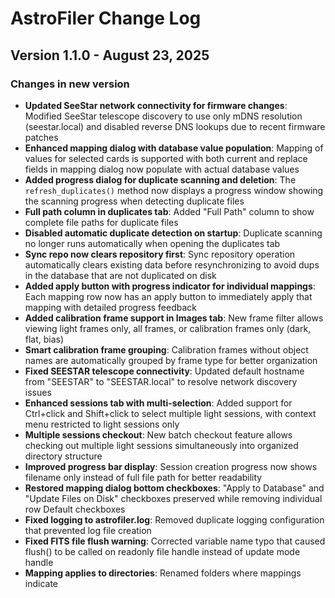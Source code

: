# AstroFiler Change Log

## Version 1.1.0 - August 23, 2025

### Changes in new version
- **Updated SeeStar network connectivity for firmware changes**: Modified SeeStar telescope discovery to use only mDNS resolution (seestar.local) and disabled reverse DNS lookups due to recent firmware patches
- **Enhanced mapping dialog with database value population**: Mapping of values for selected cards is supported with both current and replace fields in mapping dialog now populate with actual database values
- **Added progress dialog for duplicate scanning and deletion**: The `refresh_duplicates()` method now displays a progress window showing the scanning progress when detecting duplicate files
- **Full path column in duplicates tab**: Added "Full Path" column to show complete file paths for duplicate files
- **Disabled automatic duplicate detection on startup**: Duplicate scanning no longer runs automatically when opening the duplicates tab
- **Sync repo now clears repository first**: Sync repository operation automatically clears existing data before resynchronizing to avoid dups in the database that are not duplicated on disk
- **Added apply button with progress indicator for individual mappings**: Each mapping row now has an apply button to immediately apply that mapping with detailed progress feedback
- **Added calibration frame support in Images tab**: New frame filter allows viewing light frames only, all frames, or calibration frames only (dark, flat, bias)
- **Smart calibration frame grouping**: Calibration frames without object names are automatically grouped by frame type for better organization
- **Fixed SEESTAR telescope connectivity**: Updated default hostname from "SEESTAR" to "SEESTAR.local" to resolve network discovery issues
- **Enhanced sessions tab with multi-selection**: Added support for Ctrl+click and Shift+click to select multiple light sessions, with context menu restricted to light sessions only
- **Multiple sessions checkout**: New batch checkout feature allows checking out multiple light sessions simultaneously into organized directory structure
- **Improved progress bar display**: Session creation progress now shows filename only instead of full file path for better readability
- **Restored mapping dialog bottom checkboxes**: "Apply to Database" and "Update Files on Disk" checkboxes preserved while removing individual row Default checkboxes
- **Fixed logging to astrofiler.log**: Removed duplicate logging configuration that prevented log file creation
- **Fixed FITS file flush warning**: Corrected variable name typo that caused flush() to be called on readonly file handle instead of update mode handle
- **Mapping applies to directories**: Renamed folders where mappings indicate




